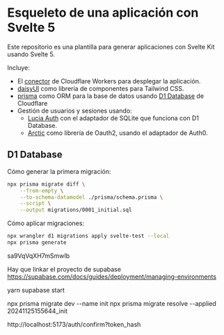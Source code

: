 # Esqueleto de una aplicación con Svelte 5

Este repositorio es una plantilla para generar aplicaciones con Svelte Kit usando Svelte 5.

Incluye:

- El [conector](https://kit.svelte.dev/docs/adapter-cloudflare-workers) de Cloudflare Workers para desplegar la aplicación.
- [daisyUI](https://daisyui.com) como librería de componentes para Tailwind CSS.
- [prisma](https://www.prisma.io) como ORM para la base de datos usando [D1 Database](https://developers.cloudflare.com/d1) de Cloudflare
- Gestión de usuarios y sesiones usando:
  - [Lucia Auth](https://lucia-auth.com) con el adaptador de SQLite que funciona con D1 Database.
  - [Arctic](https://arctic.js.org) como librería de Oauth2, usando el adaptador de Auth0.

## D1 Database

Cómo generar la primera migración:

```bash
npx prisma migrate diff \
    --from-empty \
    --to-schema-datamodel ./prisma/schema.prisma \
    --script \
    --output migrations/0001_initial.sql
```

Cómo aplicar migraciones:

```bash
npx wrangler d1 migrations apply svelte-test --local
npx prisma generate
```

sa9VqVqXH7mSmwIb

Hay que linkar el proyecto de supabase https://supabase.com/docs/guides/deployment/managing-environments

yarn supabase start

npx prisma migrate dev --name init
npx prisma migrate resolve --applied 20241125155644_init

http://localhost:5173/auth/confirm?token_hash
